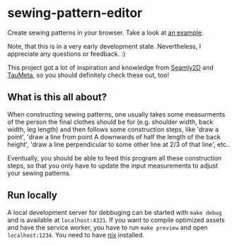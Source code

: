 # sewing-pattern-editor

Create sewing patterns in your browser.  Take a look at [an example](https://sewing-pattern-editor.herokuapp.com/github/kirchner/bodice-block).

Note, that this is in a very early development state.  Nevertheless, I appreciate any questions or feedback. :)

This project got a lot of inspiration and knowledge from [Seamly2D](https://github.com/FashionFreedom/Seamly2D) and [TauMeta](https://github.com/slspencer/TauMeta), so you should definitely check these out, too!


## What is this all about?

When constructing sewing patterns, one usually takes some measurments of the person the final clothes should be for (e.g. shoulder width, back width, leg length) and then follows some construction steps, like 'draw a point', 'draw a line from point A downwards of half the length of the back height', 'draw a line perpendicular to some other line at 2/3 of that line', etc..

Eventually, you should be able to feed this program all these construction steps, so that you only have to update the input measurements to adjust your sewing patterns.


## Run locally

A local development server for debbuging can be started with `make debug` and is available at `localhost:4321`. If you want to compile optimized assets and have the service worker, you have to run `make preview` and open `localhost:1234`. You need to have [nix](https://github.com/nixos/nix) installed.
